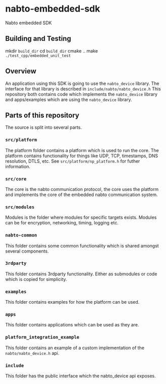 # nabto-embedded-sdk

Nabto embedded SDK

## Building and Testing

mkdir `build_dir`
cd `build_dir`
cmake ..
make
`./test_cpp/embedded_unit_test`


## Overview

An application using this SDK is going to use the `nabto_device`
library. The interface for that library is described in
`include/nabto/nabto_device.h` This repository both contains code
which implements the `nabto_device` library and apps/examples which
are using the `nabto_device` library.

## Parts of this repository

The source is split into several parts.

### `src/platform`

The platform folder contains a platform which is used to run the
core. The platform contains functionality for things like UDP, TCP,
timestamps, DNS resolution, DTLS, etc. See
`src/platform/np_platform.h` for futher information.

### `src/core`

The core is the nabto communication protocol, the core uses the
platform and implements the core of the embedded nabto communication
system.

### `src/modules`

Modules is the folder where modules for specific targets
exists. Modules can be for encryption, networking, timing, logging
etc.

### `nabto-common`

This folder contains some common functionality which is shared amongst
several components.

### `3rdparty`

This folder contains 3rdparty functionality. Either as submodules or
code which is copied for simplicity.

### `examples`

This folder contains examples for how the platform can be used.

### `apps`

This folder contains applications which can be used as they are.

### `platform_integration_example`

This folder contains an example of a custom implementation of the
`nabto/nabto_device.h` api.

### `include`

This folder has the public interface which the nabto_device api
exposes.
